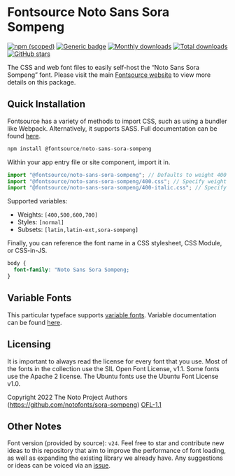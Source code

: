 # Fontsource Noto Sans Sora Sompeng

[![npm (scoped)](https://img.shields.io/npm/v/@fontsource/noto-sans-sora-sompeng?color=brightgreen)](https://www.npmjs.com/package/@fontsource/noto-sans-sora-sompeng) [![Generic badge](https://img.shields.io/badge/fontsource-passing-brightgreen)](https://github.com/fontsource/fontsource) [![Monthly downloads](https://badgen.net/npm/dm/@fontsource/noto-sans-sora-sompeng)](https://github.com/fontsource/fontsource) [![Total downloads](https://badgen.net/npm/dt/@fontsource/noto-sans-sora-sompeng)](https://github.com/fontsource/fontsource) [![GitHub stars](https://img.shields.io/github/stars/fontsource/fontsource.svg?style=social&label=Star)](https://github.com/fontsource/fontsource/stargazers)

The CSS and web font files to easily self-host the “Noto Sans Sora Sompeng” font. Please visit the main [Fontsource website](https://fontsource.org/fonts/noto-sans-sora-sompeng) to view more details on this package.

## Quick Installation

Fontsource has a variety of methods to import CSS, such as using a bundler like Webpack. Alternatively, it supports SASS. Full documentation can be found [here](https://beta.fontsource.org/docs/getting-started/introduction).

```javascript
npm install @fontsource/noto-sans-sora-sompeng
```

Within your app entry file or site component, import it in.

```javascript
import "@fontsource/noto-sans-sora-sompeng"; // Defaults to weight 400
import "@fontsource/noto-sans-sora-sompeng/400.css"; // Specify weight
import "@fontsource/noto-sans-sora-sompeng/400-italic.css"; // Specify weight and style

```

Supported variables:
- Weights: `[400,500,600,700]`
- Styles: `[normal]`
- Subsets: `[latin,latin-ext,sora-sompeng]`

Finally, you can reference the font name in a CSS stylesheet, CSS Module, or CSS-in-JS.

```css
body {
  font-family: "Noto Sans Sora Sompeng;
}
```

## Variable Fonts

This particular typeface supports [variable fonts](https://developer.mozilla.org/en-US/docs/Web/CSS/CSS_Fonts/Variable_Fonts_Guide).
Variable documentation can be found [here](https://fontsource.org/docs/variable-fonts).

## Licensing
It is important to always read the license for every font that you use.
Most of the fonts in the collection use the SIL Open Font License, v1.1. Some fonts use the Apache 2 license. The Ubuntu fonts use the Ubuntu Font License v1.0.

Copyright 2022 The Noto Project Authors (https://github.com/notofonts/sora-sompeng)
[OFL-1.1](http://scripts.sil.org/OFL)

## Other Notes
Font version (provided by source): `v24`.
Feel free to star and contribute new ideas to this repository that aim to improve the performance of font loading, as well as expanding the existing library we already have. Any suggestions or ideas can be voiced via an [issue](https://github.com/fontsource/fontsource/issues).